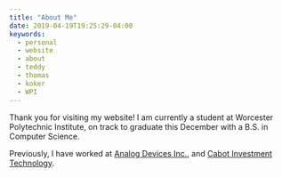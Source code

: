 ```yaml
---
title: "About Me"
date: 2019-04-19T19:25:29-04:00
keywords:
  - personal
  - website
  - about
  - teddy
  - thomas
  - koker
  - WPI
---
```


Thank you for visiting my website! I am currently a student at Worcester Polytechnic Institute, on track to graduate this December with a B.S. in Computer Science.

Previously, I have worked at [Analog Devices Inc.](https://www.analog.com/en/index.html), and [Cabot Investment Technology](https://www.cabotintech.com/).
